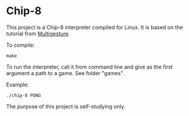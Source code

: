 # Chip-8 

This project is a Chip-8 interpreter compiled for Linux. It is based on the tutorial from [Multigesture](http://www.multigesture.net/articles/how-to-write-an-emulator-chip-8-interpreter/).

To compile:
```
make
```
To run the interpreter, call it from command line and give as the first argument a path to a game. See folder "games".

Example:
```
./chip-8 PONG
```

The purpose of this project is self-studying only.